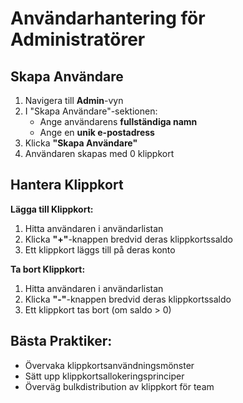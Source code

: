 # Användarhantering för Administratörer

## Skapa Användare
1. Navigera till **Admin**-vyn
2. I "Skapa Användare"-sektionen:
   - Ange användarens **fullständiga namn**
   - Ange en **unik e-postadress**
3. Klicka **"Skapa Användare"**
4. Användaren skapas med 0 klippkort

## Hantera Klippkort
**Lägga till Klippkort:**
1. Hitta användaren i användarlistan
2. Klicka **"+"**-knappen bredvid deras klippkortssaldo
3. Ett klippkort läggs till på deras konto

**Ta bort Klippkort:**
1. Hitta användaren i användarlistan
2. Klicka **"-"**-knappen bredvid deras klippkortssaldo
3. Ett klippkort tas bort (om saldo > 0)

## Bästa Praktiker:
- Övervaka klippkortsanvändningsmönster
- Sätt upp klippkortsallokeringsprinciper
- Överväg bulkdistribution av klippkort för team
